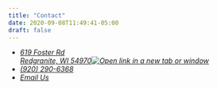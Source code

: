 ```yaml
---
title: "Contact"
date: 2020-09-08T11:49:41-05:00
draft: false
---
```

<address>

* <a href="https://www.google.com/maps/dir//Growing+Green+Tree+Care+%26+Landscaping,+619+Foster+Rd,+Redgranite,+WI+54970/" target="_blank" rel="noopener">
  619 Foster Rd<br>
  Redgranite, WI 54970<img src="/icons/pop_out.svg" alt="Open link in a new tab or window" class="pop_out"></a>
* <a href="tel:+1-920-290-6368">(920) 290-6368</a>
* <a href="/email">Email Us</a>

</address>
